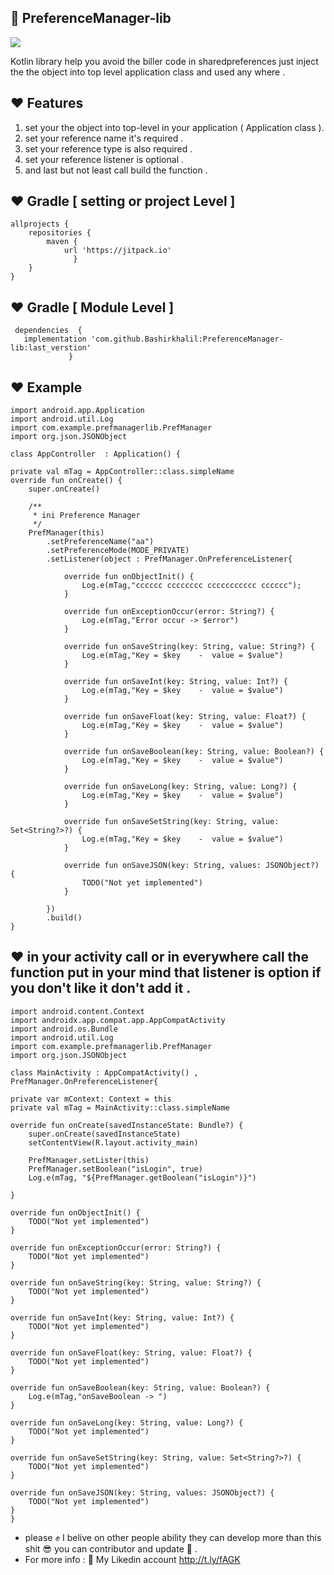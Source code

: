 ## :slightly_smiling_face:  PreferenceManager-lib 

[![](https://jitpack.io/v/Bashirkhalil/PreferenceManager-lib.svg)](https://jitpack.io/#Bashirkhalil/PreferenceManager-lib)

Kotlin library help you avoid the biller code in sharedpreferences  just inject the the object into top level application class and used any where . 


## :heart: Features 

1. set your the object into top-level in your application ( Application class ).
2. set your reference name it's required  .
3. set your reference type is also required .
4. set your reference listener is optional  .
5. and last but not least call build the function   .



	
	
##  :heart: Gradle [ setting or project  Level ]


	allprojects {
		repositories {
			maven { 
			    url 'https://jitpack.io'
			      }
		}
	}

## :heart: Gradle [   Module Level ]
	
	
     dependencies  {
       implementation 'com.github.Bashirkhalil:PreferenceManager-lib:last_verstion'
                 }
	

## :heart: Example 


    import android.app.Application
    import android.util.Log
    import com.example.prefmanagerlib.PrefManager
    import org.json.JSONObject

    class AppController  : Application() {

    private val mTag = AppController::class.simpleName
    override fun onCreate() {
        super.onCreate()

        /**
         * ini Preference Manager
         */
        PrefManager(this)
            .setPreferenceName("aa")
            .setPreferenceMode(MODE_PRIVATE)
            .setListener(object : PrefManager.OnPreferenceListener{

                override fun onObjectInit() {
                    Log.e(mTag,"cccccc cccccccc ccccccccccc cccccc");
                }

                override fun onExceptionOccur(error: String?) {
                    Log.e(mTag,"Error occur -> $error")
                }

                override fun onSaveString(key: String, value: String?) {
                    Log.e(mTag,"Key = $key    -  value = $value")
                }

                override fun onSaveInt(key: String, value: Int?) {
                    Log.e(mTag,"Key = $key    -  value = $value")
                }

                override fun onSaveFloat(key: String, value: Float?) {
                    Log.e(mTag,"Key = $key    -  value = $value")
                }

                override fun onSaveBoolean(key: String, value: Boolean?) {
                    Log.e(mTag,"Key = $key    -  value = $value")
                }

                override fun onSaveLong(key: String, value: Long?) {
                    Log.e(mTag,"Key = $key    -  value = $value")
                }

                override fun onSaveSetString(key: String, value: Set<String?>?) {
                    Log.e(mTag,"Key = $key    -  value = $value")
                }

                override fun onSaveJSON(key: String, values: JSONObject?) {
                    TODO("Not yet implemented")
                }

            })
            .build()
    }



## :heart: in your activity call or in everywhere  call the function put in your mind that listener is option if you don't like it don't add it .



    import android.content.Context
    import androidx.app.compat.app.AppCompatActivity
    import android.os.Bundle
    import android.util.Log
    import com.example.prefmanagerlib.PrefManager
    import org.json.JSONObject

    class MainActivity : AppCompatActivity() , PrefManager.OnPreferenceListener{

    private var mContext: Context = this
    private val mTag = MainActivity::class.simpleName

    override fun onCreate(savedInstanceState: Bundle?) {
        super.onCreate(savedInstanceState)
        setContentView(R.layout.activity_main)

        PrefManager.setLister(this)
        PrefManager.setBoolean("isLogin", true)
        Log.e(mTag, "${PrefManager.getBoolean("isLogin")}")

    }

    override fun onObjectInit() {
        TODO("Not yet implemented")
    }

    override fun onExceptionOccur(error: String?) {
        TODO("Not yet implemented")
    }

    override fun onSaveString(key: String, value: String?) {
        TODO("Not yet implemented")
    }

    override fun onSaveInt(key: String, value: Int?) {
        TODO("Not yet implemented")
    }

    override fun onSaveFloat(key: String, value: Float?) {
        TODO("Not yet implemented")
    }

    override fun onSaveBoolean(key: String, value: Boolean?) {
        Log.e(mTag,"onSaveBoolean -> ")
    }

    override fun onSaveLong(key: String, value: Long?) {
        TODO("Not yet implemented")
    }

    override fun onSaveSetString(key: String, value: Set<String?>?) {
        TODO("Not yet implemented")
    }

    override fun onSaveJSON(key: String, values: JSONObject?) {
        TODO("Not yet implemented")
    }
    }

- please  :fist_raised: I belive on other people ability they can develop more than this shit :sunglasses: you can contributor and update :muscle: .
- For more info : :speech_balloon: My Likedin account http://t.ly/fAGK
